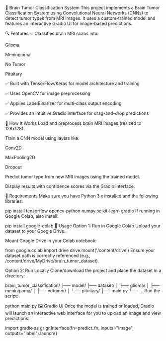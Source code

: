 🧠 Brain Tumor Classification System
This project implements a Brain Tumor Classification System using Convolutional Neural Networks (CNNs) to detect tumor types from MRI images. It uses a custom-trained model and features an interactive Gradio UI for image-based predictions.

🔍 Features
✅ Classifies brain MRI scans into:

Glioma

Meningioma

No Tumor

Pituitary

✅ Built with TensorFlow/Keras for model architecture and training

✅ Uses OpenCV for image preprocessing

✅ Applies LabelBinarizer for multi-class output encoding

✅ Provides an intuitive Gradio interface for drag-and-drop predictions

🧠 How It Works
Load and preprocess brain MRI images (resized to 128x128).

Train a CNN model using layers like:

Conv2D

MaxPooling2D

Dropout

Predict tumor type from new MRI images using the trained model.

Display results with confidence scores via the Gradio interface.

📁 Requirements
Make sure you have Python 3.x installed and the following libraries:

pip install tensorflow opencv-python numpy scikit-learn gradio
If running in Google Colab, also install:

pip install google-colab
🚀 Usage
Option 1: Run in Google Colab
Upload your dataset to your Google Drive.

Mount Google Drive in your Colab notebook:

from google.colab import drive
drive.mount('/content/drive')
Ensure your dataset path is correctly referenced (e.g., /content/drive/MyDrive/brain_tumor_dataset).

Option 2: Run Locally
Clone/download the project and place the dataset in a directory:

brain_tumor_classification/
├── model/
├── dataset/
│   ├── glioma/
│   ├── meningioma/
│   ├── notumor/
│   └── pituitary/
├── main.py
└── ...
Run the script:

python main.py
🖼️ Gradio UI
Once the model is trained or loaded, Gradio will launch an interactive web interface for you to upload an image and view predictions:

import gradio as gr
gr.Interface(fn=predict_fn, inputs="image", outputs="label").launch()
